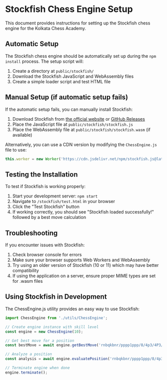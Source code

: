 # Stockfish Chess Engine Setup

This document provides instructions for setting up the Stockfish chess engine for the Kolkata Chess Academy.

## Automatic Setup

The Stockfish chess engine should be automatically set up during the `npm install` process. The setup script will:

1. Create a directory at `public/stockfish/`
2. Download the Stockfish JavaScript and WebAssembly files
3. Create a simple loader script and test HTML file

## Manual Setup (if automatic setup fails)

If the automatic setup fails, you can manually install Stockfish:

1. Download Stockfish from [the official website](https://stockfishchess.org/download/) or [GitHub Releases](https://github.com/official-stockfish/Stockfish/releases)
2. Place the JavaScript file at `public/stockfish/stockfish.js`
3. Place the WebAssembly file at `public/stockfish/stockfish.wasm` (if available)

Alternatively, you can use a CDN version by modifying the `ChessEngine.js` file to use:
```javascript
this.worker = new Worker('https://cdn.jsdelivr.net/npm/stockfish.js@latest/stockfish.js');
```

## Testing the Installation

To test if Stockfish is working properly:

1. Start your development server: `npm start`
2. Navigate to `/stockfish/test.html` in your browser
3. Click the "Test Stockfish" button
4. If working correctly, you should see "Stockfish loaded successfully!" followed by a best move calculation

## Troubleshooting

If you encounter issues with Stockfish:

1. Check browser console for errors
2. Make sure your browser supports Web Workers and WebAssembly
3. Try using an older version of Stockfish (10 or 11) which may have better compatibility
4. If using the application on a server, ensure proper MIME types are set for .wasm files

## Using Stockfish in Development

The ChessEngine.js utility provides an easy way to use Stockfish:

```javascript
import ChessEngine from './utils/ChessEngine';

// Create engine instance with skill level
const engine = new ChessEngine(10); 

// Get best move for a position
const bestMove = await engine.getBestMove('rnbqkbnr/pppp1ppp/8/4p3/4P3/5N2/PPPP1PPP/RNBQKB1R b KQkq - 1 2');

// Analyze a position
const analysis = await engine.evaluatePosition('rnbqkbnr/pppp1ppp/8/4p3/4P3/5N2/PPPP1PPP/RNBQKB1R b KQkq - 1 2');

// Terminate engine when done
engine.terminate();
```
